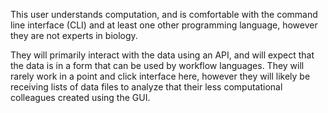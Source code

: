 This user understands computation, and is comfortable with the command line interface (CLI) and at least one other programming language, however they are not experts in biology. 

They will primarily interact with the data using an API, and will expect that the data is in a form that can be used by workflow languages. They will rarely work in a point and click interface here, however they will likely be receiving lists of data files to analyze that their less computational colleagues created using the GUI.
